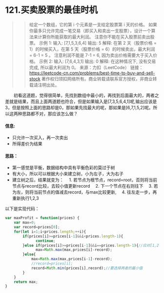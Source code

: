 # 121.买卖股票的最佳时机
>>给定一个数组，它的第 i 个元素是一支给定股票第 i 天的价格。
如果你最多只允许完成一笔交易（即买入和卖出一支股票），设计一个算法来计算你所能获取的最大利润。
注意你不能在买入股票前卖出股票。
示例 1:
输入: [7,1,5,3,6,4]
输出: 5
解释: 在第 2 天（股票价格 = 1）的时候买入，在第 5 天（股票价格 = 6）的时候卖出，最大利润 = 6-1 = 5 。
     注意利润不能是 7-1 = 6, 因为卖出价格需要大于买入价格。
示例 2:
输入: [7,6,4,3,1]
输出: 0
解释: 在这种情况下, 没有交易完成, 所以最大利润为 0。
来源：力扣（LeetCode）
链接：https://leetcode-cn.com/problems/best-time-to-buy-and-sell-stock
著作权归领扣网络所有。商业转载请联系官方授权，非商业转载请注明出处。

&emsp;&emsp;初看这道题，觉得很简单，先找到数组中最小的，再找到后面最大的，两者之差就是结果，而且上面两道题也符合，但是如果输入是[7,3,5,6,4,1]呢,输出应该是3，但是按照上面的思路却是0，那如果先找最大的呢，那如果是[6,7,1,5,2]呢。所以这两种思路都不对，那应该怎么做？

#### 信息:
+ 只允许一次买入，再一次卖出
+ 所得差价为结果
#### 思路：
+ 第一感觉是平衡，数据结构中具有平衡色彩的莫过于树
+ 有大小，所以可以根据大小来建立树，小为左子，大为右子
+ 建立树之后，结果就变为：
&emsp;1. 若节点为根节点，record=root，否则将当前节点与record比较，去较小值更新record
&emsp;2. 下一个节点在右则往下
&emsp;3. 若为左，则将当前节点的值减去record，与max比较更新,
&emsp;4. 往左走一步，再重新执行1,2,3

以下是实现代码：
```javascript
var maxProfit = function(prices) {
    var max=0;
    var record=prices[0];
    for(let i=1;i<prices.length;++i){
        if(prices[i]>=prices[i-1]&&i<prices.length-1){
              continue;
        }else if(prices[i]>=prices[i-1]&&i==prices.length-1){//应对[1,2]
              max=Math.max(max,prices[i]-record);
        }else{
            max=Math.max(max,prices[i-1]-record);
            //record=prices[i];
            record=Math.min(prices[i],record);//要选择两者的最小值
        }
    }
    return max;
}
```
